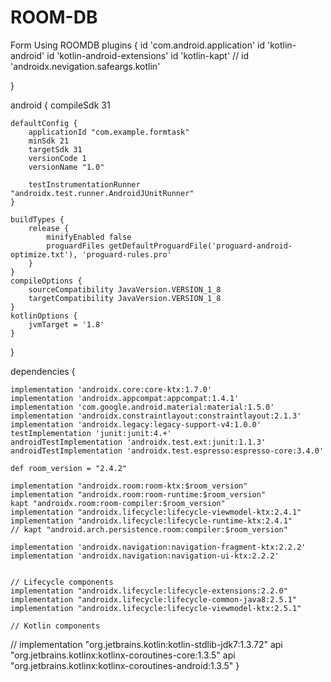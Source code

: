 # ROOM-DB
Form Using ROOMDB
plugins {
    id 'com.android.application'
    id  'kotlin-android'
    id  'kotlin-android-extensions'
    id  'kotlin-kapt'
//    id  'androidx.nevigation.safeargs.kotlin'

}

android {
    compileSdk 31

    defaultConfig {
        applicationId "com.example.formtask"
        minSdk 21
        targetSdk 31
        versionCode 1
        versionName "1.0"

        testInstrumentationRunner "androidx.test.runner.AndroidJUnitRunner"
    }

    buildTypes {
        release {
            minifyEnabled false
            proguardFiles getDefaultProguardFile('proguard-android-optimize.txt'), 'proguard-rules.pro'
        }
    }
    compileOptions {
        sourceCompatibility JavaVersion.VERSION_1_8
        targetCompatibility JavaVersion.VERSION_1_8
    }
    kotlinOptions {
        jvmTarget = '1.8'
    }
}

dependencies {

    implementation 'androidx.core:core-ktx:1.7.0'
    implementation 'androidx.appcompat:appcompat:1.4.1'
    implementation 'com.google.android.material:material:1.5.0'
    implementation 'androidx.constraintlayout:constraintlayout:2.1.3'
    implementation 'androidx.legacy:legacy-support-v4:1.0.0'
    testImplementation 'junit:junit:4.+'
    androidTestImplementation 'androidx.test.ext:junit:1.1.3'
    androidTestImplementation 'androidx.test.espresso:espresso-core:3.4.0'

    def room_version = "2.4.2"

    implementation "androidx.room:room-ktx:$room_version"
    implementation "androidx.room:room-runtime:$room_version"
    kapt "androidx.room:room-compiler:$room_version"
    implementation "androidx.lifecycle:lifecycle-viewmodel-ktx:2.4.1"
    implementation "androidx.lifecycle:lifecycle-runtime-ktx:2.4.1"
    // kapt "android.arch.persistence.room:compiler:$room_version"

    implementation 'androidx.navigation:navigation-fragment-ktx:2.2.2'
    implementation 'androidx.navigation:navigation-ui-ktx:2.2.2'


    // Lifecycle components
    implementation "androidx.lifecycle:lifecycle-extensions:2.2.0"
    implementation "androidx.lifecycle:lifecycle-common-java8:2.5.1"
    implementation "androidx.lifecycle:lifecycle-viewmodel-ktx:2.5.1"

    // Kotlin components
   // implementation "org.jetbrains.kotlin:kotlin-stdlib-jdk7:1.3.72"
    api "org.jetbrains.kotlinx:kotlinx-coroutines-core:1.3.5"
    api "org.jetbrains.kotlinx:kotlinx-coroutines-android:1.3.5"
}
